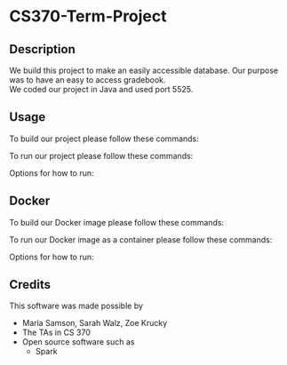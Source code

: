 # CS370-Term-Project 

## Description 
We build this project to make an easily accessible database. 
Our purpose was to have an easy to access gradebook.  
We coded our project in Java and used port 5525. 

## Usage
To build our project please follow these commands:

To run our project please follow these commands:

Options for how to run:

## Docker
To build our Docker image please follow these commands:

To run our Docker image as a container please follow these commands:

Options for how to run:

## Credits
This software was made possible by
- Maria Samson, Sarah Walz, Zoe Krucky 
- The TAs in CS 370
- Open source software such as
  - Spark

